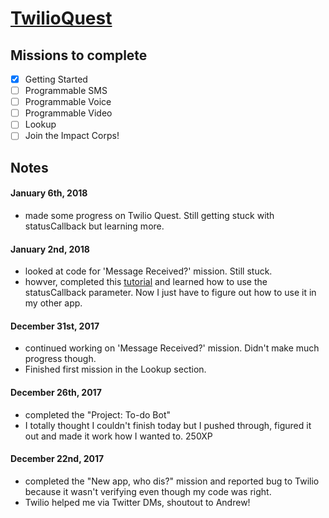 # [TwilioQuest](https://www.twilio.com/quest/)  

## Missions to complete
- [X] Getting Started
- [ ] Programmable SMS
- [ ] Programmable Voice
- [ ] Programmable Video
- [ ] Lookup
- [ ] Join the Impact Corps!

## Notes

#### January 6th, 2018
- made some progress on Twilio Quest. Still getting stuck with statusCallback but learning more.

#### January 2nd, 2018
- looked at code for 'Message Received?' mission. Still stuck.
- howver, completed this [tutorial](https://www.twilio.com/docs/guides/how-to-confirm-delivery-in-node-js) and learned how to use the statusCallback parameter. Now I just have to figure out how to use it in my other app.

#### December 31st, 2017
- continued working on 'Message Received?' mission. Didn't make much progress though.
- Finished first mission in the Lookup section.

#### December 26th, 2017
- completed the "Project: To-do Bot"
- I totally thought I couldn't finish today but I pushed through, figured it out and made it work how I wanted to. 250XP

#### December 22nd, 2017
- completed the "New app, who dis?" mission and reported bug to Twilio because it wasn't verifying even though my code was right.
- Twilio helped me via Twitter DMs, shoutout to Andrew!


